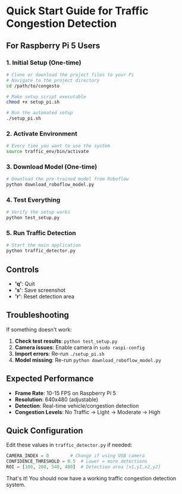 # Quick Start Guide for Traffic Congestion Detection

## For Raspberry Pi 5 Users

### 1. Initial Setup (One-time)

```bash
# Clone or download the project files to your Pi
# Navigate to the project directory
cd /path/to/congesto

# Make setup script executable
chmod +x setup_pi.sh

# Run the automated setup
./setup_pi.sh
```

### 2. Activate Environment

```bash
# Every time you want to use the system
source traffic_env/bin/activate
```

### 3. Download Model (One-time)

```bash
# Download the pre-trained model from Roboflow
python download_roboflow_model.py
```

### 4. Test Everything

```bash
# Verify the setup works
python test_setup.py
```

### 5. Run Traffic Detection

```bash
# Start the main application
python traffic_detector.py
```

## Controls

- **'q'**: Quit
- **'s'**: Save screenshot
- **'r'**: Reset detection area

## Troubleshooting

If something doesn't work:

1. **Check test results**: `python test_setup.py`
2. **Camera issues**: Enable camera in `sudo raspi-config`
3. **Import errors**: Re-run `./setup_pi.sh`
4. **Model missing**: Re-run `python download_roboflow_model.py`

## Expected Performance

- **Frame Rate**: 10-15 FPS on Raspberry Pi 5
- **Resolution**: 640x480 (adjustable)
- **Detection**: Real-time vehicle/congestion detection
- **Congestion Levels**: No Traffic → Light → Moderate → High

## Quick Configuration

Edit these values in `traffic_detector.py` if needed:

```python
CAMERA_INDEX = 0        # Change if using USB camera
CONFIDENCE_THRESHOLD = 0.5  # Lower = more detections
ROI = [100, 200, 540, 400]  # Detection area [x1,y1,x2,y2]
```

That's it! You should now have a working traffic congestion detection system.
